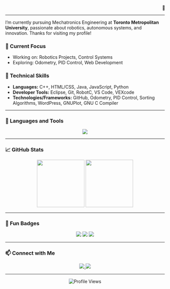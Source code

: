 <!-- Scrolling Marquee Heading -->
<p align="center">
  <marquee behavior="scroll" direction="left" scrollamount="10">
    🚀 Hi, I'm Shiven Jaiswal — Mechatronics Engineering Student @ Toronto Metropolitan University 🚀
  </marquee>
</p>

---

I’m currently pursuing Mechatronics Engineering at **Toronto Metropolitan University**, passionate about robotics, autonomous systems, and innovation. Thanks for visiting my profile!

### 🔭 Current Focus
- Working on: Robotics Projects, Control Systems
- Exploring: Odometry, PID Control, Web Development

### 🌱 Technical Skills

- **Languages:** C++, HTML/CSS, Java, JavaScript, Python
- **Developer Tools:** Eclipse, Git, RobotC, VS Code, VEXcode
- **Technologies/Frameworks:** GitHub, Odometry, PID Control, Sorting Algorithms, WordPress, GNUPlot, GNU C Compiler

---

### 🚀 Languages and Tools

<p align="center">
  <img src="https://skillicons.dev/icons?i=cpp,html,css,java,js,python,git,wordpress,vscode,github,gnu,docker,linux" />
</p>

---

### 📈 GitHub Stats

<p align="center">
  <img src="https://github-readme-stats.vercel.app/api?username=shiven-jaiswal&show_icons=true&theme=tokyonight" height="150" />
  <img src="https://github-readme-streak-stats.herokuapp.com/?user=shiven-jaiswal&theme=tokyonight" height="150" />
</p>

---

### 🌟 Fun Badges

<p align="center">
  <img src="https://img.shields.io/badge/Mechatronics-Engineer-blue?style=for-the-badge&logo=react&logoColor=white" />
  <img src="https://img.shields.io/badge/Robotics-Enthusiast-success?style=for-the-badge&logo=android&logoColor=white" />
  <img src="https://img.shields.io/badge/PID%20Control%20Mastery-Important?style=for-the-badge&logo=c&logoColor=white" />
</p>

---

### 📫 Connect with Me

<p align="center">
  <a href="https://www.linkedin.com/in/shiven-jaiswal/">
    <img src="https://img.shields.io/badge/LinkedIn-Connect-blue?style=for-the-badge&logo=linkedin" />
  </a>
  <a href="https://www.instagram.com/shiven._/">
    <img src="https://img.shields.io/badge/Instagram-Follow-critical?style=for-the-badge&logo=instagram" />
  </a>
</p>

---

<p align="center">
  <img src="https://komarev.com/ghpvc/?username=shiven-jaiswal&label=Profile%20views&color=0e75b6&style=flat" alt="Profile Views" />
</p>
